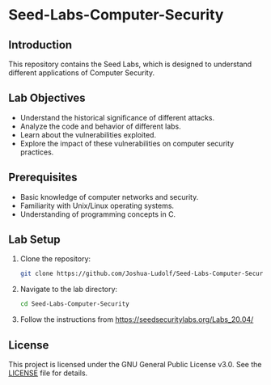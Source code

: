 # Seed-Labs-Computer-Security
## Introduction

This repository contains the Seed Labs, which is designed to understand different applications of Computer Security.

## Lab Objectives

- Understand the historical significance of different attacks.
- Analyze the code and behavior of different labs.
- Learn about the vulnerabilities exploited.
- Explore the impact of these vulnerabilities on computer security practices.

## Prerequisites

- Basic knowledge of computer networks and security.
- Familiarity with Unix/Linux operating systems.
- Understanding of programming concepts in C.

## Lab Setup

1. Clone the repository:
    ```bash
    git clone https://github.com/Joshua-Ludolf/Seed-Labs-Computer-Security.git
    ```
2. Navigate to the lab directory:
    ```bash
    cd Seed-Labs-Computer-Security
    ```
3. Follow the instructions from https://seedsecuritylabs.org/Labs_20.04/

## License

This project is licensed under the GNU General Public License v3.0. See the [LICENSE](LICENSE) file for details.




